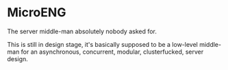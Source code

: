 # MicroENG
The server middle-man absolutely nobody asked for.

This is still in design stage, it's basically supposed to be a low-level middle-man for an asynchronous, concurrent, modular, clusterfucked, server design.
